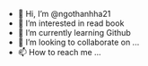- 👋 Hi, I’m @ngothanhha21
- 👀 I’m interested in read book
- 🌱 I’m currently learning Github
- 💞️ I’m looking to collaborate on ...
- 📫 How to reach me ...

<!---
ngothanhha21/ngothanhha21 is a ✨ special ✨ repository because its `README.md` (this file) appears on your GitHub profile.
You can click the Preview link to take a look at your changes.
--->
